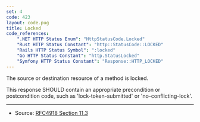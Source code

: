 ```yaml
---
set: 4
code: 423
layout: code.pug
title: Locked
code_references:
    ".NET HTTP Status Enum": "HttpStatusCode.Locked"
    "Rust HTTP Status Constant": "http::StatusCode::LOCKED"
    "Rails HTTP Status Symbol": ":locked"
    "Go HTTP Status Constant": "http.StatusLocked"
    "Symfony HTTP Status Constant": "Response::HTTP_LOCKED"
---
```


The source or destination resource of a method is locked.

This response SHOULD contain an appropriate precondition or postcondition code, such as 'lock-token-submitted' or 'no-conflicting-lock'.

---

* Source: [RFC4918 Section 11.3][1]

[1]: <https://tools.ietf.org/html/rfc4918#section-11.3>
